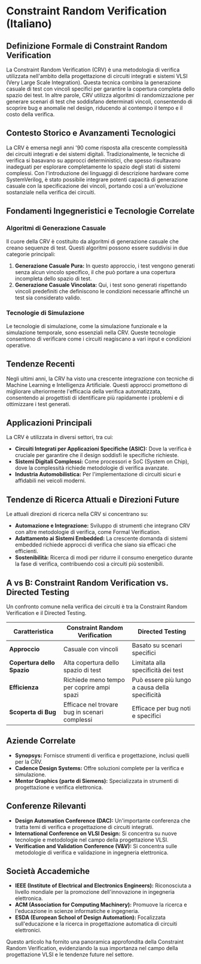 # Constraint Random Verification (Italiano)

## Definizione Formale di Constraint Random Verification

La Constraint Random Verification (CRV) è una metodologia di verifica utilizzata nell'ambito della progettazione di circuiti integrati e sistemi VLSI (Very Large Scale Integration). Questa tecnica combina la generazione casuale di test con vincoli specifici per garantire la copertura completa dello spazio dei test. In altre parole, CRV utilizza algoritmi di randomizzazione per generare scenari di test che soddisfano determinati vincoli, consentendo di scoprire bug e anomalie nel design, riducendo al contempo il tempo e il costo della verifica.

## Contesto Storico e Avanzamenti Tecnologici

La CRV è emersa negli anni '90 come risposta alla crescente complessità dei circuiti integrati e dei sistemi digitali. Tradizionalmente, le tecniche di verifica si basavano su approcci deterministici, che spesso risultavano inadeguati per esplorare completamente lo spazio degli stati di sistemi complessi. Con l'introduzione dei linguaggi di descrizione hardware come SystemVerilog, è stato possibile integrare potenti capacità di generazione casuale con la specificazione dei vincoli, portando così a un'evoluzione sostanziale nella verifica dei circuiti.

## Fondamenti Ingegneristici e Tecnologie Correlate

### Algoritmi di Generazione Casuale

Il cuore della CRV è costituito da algoritmi di generazione casuale che creano sequenze di test. Questi algoritmi possono essere suddivisi in due categorie principali:

1. **Generazione Casuale Pura:** In questo approccio, i test vengono generati senza alcun vincolo specifico, il che può portare a una copertura incompleta dello spazio di test.
2. **Generazione Casuale Vincolata:** Qui, i test sono generati rispettando vincoli predefiniti che definiscono le condizioni necessarie affinché un test sia considerato valido.

### Tecnologie di Simulazione

Le tecnologie di simulazione, come la simulazione funzionale e la simulazione temporale, sono essenziali nella CRV. Queste tecnologie consentono di verificare come i circuiti reagiscano a vari input e condizioni operative.

## Tendenze Recenti

Negli ultimi anni, la CRV ha visto una crescente integrazione con tecniche di Machine Learning e Intelligenza Artificiale. Questi approcci promettono di migliorare ulteriormente l'efficacia della verifica automatizzata, consentendo ai progettisti di identificare più rapidamente i problemi e di ottimizzare i test generati.

## Applicazioni Principali

La CRV è utilizzata in diversi settori, tra cui:

- **Circuiti Integrati per Applicazioni Specifiche (ASIC):** Dove la verifica è cruciale per garantire che il design soddisfi le specifiche richieste.
- **Sistemi Digitali Complessi:** Come processori e SoC (System on Chip), dove la complessità richiede metodologie di verifica avanzate.
- **Industria Automobilistica:** Per l'implementazione di circuiti sicuri e affidabili nei veicoli moderni.

## Tendenze di Ricerca Attuali e Direzioni Future

Le attuali direzioni di ricerca nella CRV si concentrano su:

- **Automazione e Integrazione:** Sviluppo di strumenti che integrano CRV con altre metodologie di verifica, come Formal Verification.
- **Adattamento ai Sistemi Embedded:** La crescente domanda di sistemi embedded richiede approcci di verifica che siano sia efficaci che efficienti.
- **Sostenibilità:** Ricerca di modi per ridurre il consumo energetico durante la fase di verifica, contribuendo così a circuiti più sostenibili.

## A vs B: Constraint Random Verification vs. Directed Testing

Un confronto comune nella verifica dei circuiti è tra la Constraint Random Verification e il Directed Testing.

| Caratteristica              | Constraint Random Verification            | Directed Testing                        |
|-----------------------------|------------------------------------------|----------------------------------------|
| **Approccio**               | Casuale con vincoli                     | Basato su scenari specifici           |
| **Copertura dello Spazio**  | Alta copertura dello spazio di test      | Limitata alla specificità dei test     |
| **Efficienza**              | Richiede meno tempo per coprire ampi spazi | Può essere più lungo a causa della specificità |
| **Scoperta di Bug**         | Efficace nel trovare bug in scenari complessi | Efficace per bug noti e specifici      |

## Aziende Correlate

- **Synopsys:** Fornisce strumenti di verifica e progettazione, inclusi quelli per la CRV.
- **Cadence Design Systems:** Offre soluzioni complete per la verifica e simulazione.
- **Mentor Graphics (parte di Siemens):** Specializzata in strumenti di progettazione e verifica elettronica.

## Conferenze Rilevanti

- **Design Automation Conference (DAC):** Un'importante conferenza che tratta temi di verifica e progettazione di circuiti integrati.
- **International Conference on VLSI Design:** Si concentra su nuove tecnologie e metodologie nel campo della progettazione VLSI.
- **Verification and Validation Conference (V&V):** Si concentra sulle metodologie di verifica e validazione in ingegneria elettronica.

## Società Accademiche

- **IEEE (Institute of Electrical and Electronics Engineers):** Riconosciuta a livello mondiale per la promozione dell'innovazione in ingegneria elettronica.
- **ACM (Association for Computing Machinery):** Promuove la ricerca e l'educazione in scienze informatiche e ingegneria.
- **ESDA (European School of Design Automation):** Focalizzata sull'educazione e la ricerca in progettazione automatica di circuiti elettronici.

Questo articolo ha fornito una panoramica approfondita della Constraint Random Verification, evidenziando la sua importanza nel campo della progettazione VLSI e le tendenze future nel settore.
